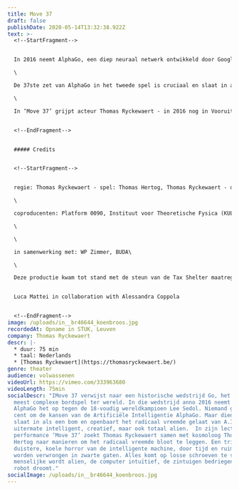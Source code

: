 ```yaml
---
title: Move 37
draft: false
publishDate: 2020-05-14T13:32:38.922Z
text: >-
  <!--StartFragment-->


  In 2016 neemt AlphaGo, een diep neuraal netwerk ontwikkeld door Google’s DeepMind, het op tegen de wereldkampioen Go, Lee Sedol. Go is het oudste bordspel ter wereld met meer mogelijke zetten dan het aantal atomen in het universum. Pure rekenkracht is zinloos; intuïtie en creativiteit zijn veel belangrijker eigenschappen voor een Go speler. Niemand verwacht dan ook dat een machine de mens kan verslaan. Maar het onvoorstelbare gebeurt: AlphaGo wint met 4-1 van Sedol en haalt daarmee de cover van Nature.\

  \

  De 37ste zet van AlphaGo in het tweede spel is cruciaal en slaat in als een bom. De computer maakt een move die geen mens had kunnen bedenken, waarop Sedol zijn stoel verlaat om later lijkbleek terug te keren. De tv-commentatoren vallen stil en het beeld lijkt te bevriezen. In dit mysterieuze moment van verslagenheid en verwondering openbaart zich het radicaal vreemde van de AI: uitermate intelligent, creatief, maar ook totaal alien.\

  \

  In ‘Move 37’ grijpt acteur Thomas Ryckewaert - in 2016 nog in Vooruit met het indrukwekkende ‘Golem’ - dit moment aan voor een lecture performance over die fenomenen die de menselijke verbeelding overstijgen. Kan theater het onverbeeldbare verbeelden? Van artificiële intelligentie over zwarte gaten tot robotdromen: in 'Move 37' vervagen de grenzen tussen mens en alien. Een intieme en bevreemdende performance, zwalpend tussen realiteit en fictie.


  <!--EndFragment-->


  ##### Credits


  <!--StartFragment-->


  regie: Thomas Ryckewaert - spel: Thomas Hertog, Thomas Ryckewaert - dramaturgie: Kristof Van Baarle - scenografie: Erki De Vries - licht: Peter Quasters - geluid: Jürgen Deblonde - video: Paul Van Caudenberg - regie-assistentie: Sibran Sampers - stage: Margarida Ramalhete - productieleidster: Charlotte Cornelissen - management: Karen Feys\

  \

  coproducenten: Platform 0090, Instituut voor Theoretische Fysica (KULeuven), deSingel Internationale Kunstcampus, Het Laatste Bedrijf\

  \

  \

  in samenwerking met: WP Zimmer, BUDA\

  \

  Deze productie kwam tot stand met de steun van de Tax Shelter maatregel van de Belgische Federale Overheid, Gallop Tax Shelter en met de steun van de Vlaamse Overheid.


  Luca Mattei in collaboration with Alessandra Coppola


  <!--EndFragment-->
image: /uploads/in__br46644_koenbroos.jpg
recordedAt: Opname in STUK, Leuven
company: Thomas Ryckewaert
descr: |-
  * duur: 75 min
  * taal: Nederlands
  * [Thomas Ryckewaert](https://thomasryckewaert.be/)
genre: theater
audience: volwassenen
videoUrl: https://vimeo.com/333963680
videoLength: 75min
socialDescr: "IMove 37 verwijst naar een historische wedstrijd Go, het oudste en
  meest complexe bordspel ter wereld. In die wedstrijd anno 2016 neemt Google’s
  AlphaGo het op tegen de 18-voudig wereldkampioen Lee Sedol. Niemand gaf een
  cent om de kansen van de Artificiële Intelligentie AlphaGo. Maar diens zet 37
  slaat in als een bom en openbaart het radicaal vreemde gelaat van A.I.:
  uitermate intelligent, creatief, maar ook totaal alien.  In zijn lecture
  performance ‘Move 37’ zoekt Thomas Ryckewaert samen met kosmoloog Thomas
  Hertog naar manieren om het radicaal vreemde bloot te leggen. Een trip door de
  duistere, koele horror van de intelligente machine, door tijd en ruimte die
  worden verwrongen in zwarte gaten. Alles komt op losse schroeven te staan; het
  menselijke wordt alien, de computer intuïtief, de zintuigen bedriegen en de
  robot droomt."
socialImage: /uploads/in__br46644_koenbroos.jpg
---
```

